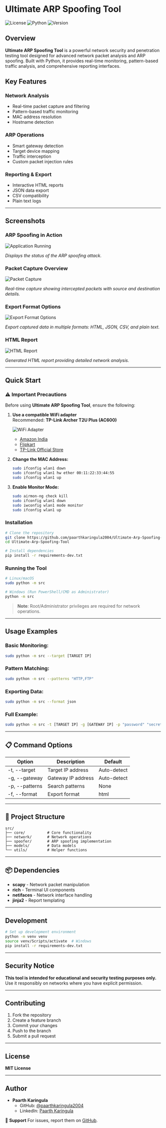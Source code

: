 # Ultimate ARP Spoofing Tool

![License](https://img.shields.io/badge/license-MIT-blue.svg)
![Python](https://img.shields.io/badge/python-3.8+-orange.svg)
![Version](https://img.shields.io/badge/version-1.0.0-green.svg)

##  Overview
**Ultimate ARP Spoofing Tool** is a powerful network security and penetration testing tool designed for advanced network packet analysis and ARP spoofing. Built with Python, it provides real-time monitoring, pattern-based traffic analysis, and comprehensive reporting interfaces.

##  Key Features

###  Network Analysis
- Real-time packet capture and filtering
- Pattern-based traffic monitoring
- MAC address resolution
- Hostname detection

###  ARP Operations
- Smart gateway detection
- Target device mapping
- Traffic interception
- Custom packet injection rules

###  Reporting & Export
- Interactive HTML reports
- JSON data export
- CSV compatibility
- Plain text logs

---

##  Screenshots

### ARP Spoofing in Action

![Application Running](https://github.com/paarthkaringula2004/Project-Images-Video/blob/main/Images-Videos/Ultimate-Arp-Spoofing-Tool/Application%20Running.jpg)

*Displays the status of the ARP spoofing attack.*

### Packet Capture Overview

![Packet Capture](https://github.com/paarthkaringula2004/Project-Images-Video/blob/main/Images-Videos/Ultimate-Arp-Spoofing-Tool/Packet%20Capture.jpg)

*Real-time capture showing intercepted packets with source and destination details.*

### Export Format Options

![Export Format Options](https://github.com/paarthkaringula2004/Project-Images-Video/blob/main/Images-Videos/Ultimate-Arp-Spoofing-Tool/Export%20Format%20Options.jpg)

*Export captured data in multiple formats: HTML, JSON, CSV, and plain text.*

### HTML Report

![HTML Report](https://github.com/paarthkaringula2004/Project-Images-Video/blob/main/Images-Videos/Ultimate-Arp-Spoofing-Tool/HTML%20Report.jpg)

*Generated HTML report providing detailed network analysis.*

---

##  Quick Start

### ⚠️ Important Precautions
Before using **Ultimate ARP Spoofing Tool**, ensure the following:

1. **Use a compatible WiFi adapter**  
   Recommended: **TP-Link Archer T2U Plus (AC600)**
   
   ![WiFi Adapter](https://github.com/paarthkaringula2004/Project-Images-Video/blob/main/Images-Videos/Ultimate-Arp-Spoofing-Tool/tp-link-adapter.jpg)
   
   - [Amazon India](https://www.amazon.in/tp-link-archer-t2u-plus/s?k=tp+link+archer+t2u+plus)  
   - [Flipkart](https://www.flipkart.com/tp-link-archer-t2u-plus-ac600-high-gain-wireless-dual-band-usb-adapter/p/itm78f701f57c630)  
   - [TP-Link Official Store](https://www.tp-link.com/in/home-networking/high-gain-adapter/archer-t2u-plus/)

2. **Change the MAC Address:**
   ```sh
   sudo ifconfig wlan1 down  
   sudo ifconfig wlan1 hw ether 00:11:22:33:44:55  
   sudo ifconfig wlan1 up  
   ```

3. **Enable Monitor Mode:**
   ```sh
   sudo airmon-ng check kill  
   sudo ifconfig wlan1 down  
   sudo iwconfig wlan1 mode monitor  
   sudo ifconfig wlan1 up  
   ```

### Installation
```bash
# Clone the repository
git clone https://github.com/paarthkaringula2004/Ultimate-Arp-Spoofing-Tool.git
cd Ultimate-Arp-Spoofing-Tool

# Install dependencies
pip install -r requirements-dev.txt
```

### Running the Tool
```bash
# Linux/macOS
sudo python -m src

# Windows (Run PowerShell/CMD as Administrator)
python -m src
```
> **Note**: Root/Administrator privileges are required for network operations.

---

##  Usage Examples

### Basic Monitoring:
```bash
sudo python -m src --target [TARGET IP]
```

### Pattern Matching:
```bash
sudo python -m src --patterns "HTTP,FTP"
```

### Exporting Data:
```bash
sudo python -m src --format json
```

### Full Example:
```bash
sudo python -m src -t [TARGET IP] -g [GATEWAY IP] -p "password" "secret" -f html
```

---

## 📋 Command Options
| Option       | Description           | Default       |
|--------------|-----------------------|---------------|
| -t, --target | Target IP address     | Auto-detect   |
| -g, --gateway| Gateway IP address    | Auto-detect   |
| -p, --patterns| Search patterns      | None          |
| -f, --format | Export format         | html          |

---

## 📁 Project Structure
```
src/
├── core/          # Core functionality
├── network/       # Network operations
├── spoofer/       # ARP spoofing implementation
├── models/        # Data models
└── utils/         # Helper functions
```

---

## 📦 Dependencies
- **scapy** - Network packet manipulation
- **rich** - Terminal UI components
- **netifaces** - Network interface handling
- **jinja2** - Report templating

---

##  Development
```bash
# Set up development environment
python -m venv venv
source venv/Scripts/activate  # Windows
pip install -r requirements-dev.txt
```

---

##  Security Notice
**This tool is intended for educational and security testing purposes only.**
Use it responsibly on networks where you have explicit permission.

---

##  Contributing
1. Fork the repository
2. Create a feature branch
3. Commit your changes
4. Push to the branch
5. Submit a pull request

---

##  License
**MIT License**

---

##  Author
- **Paarth Karingula**  
  - GitHub: [@paarthkaringula2004](https://github.com/paarthkaringula2004)
  - LinkedIn: [Paarth Karingula](https://www.linkedin.com/in/paarthkaringula2004)

💬 **Support**
For issues, report them on [GitHub](https://github.com/paarthkaringula2004/Ultimate-Arp-Spoofing-Tool/issues).


